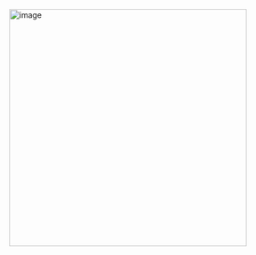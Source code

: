 <img width="427" alt="image" src="https://github.com/user-attachments/assets/af8f495e-d906-43c8-9f29-4e194d36743f">
